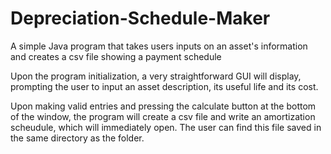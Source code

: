 # Depreciation-Schedule-Maker

A simple Java program that takes users inputs on an asset's information and creates a csv file showing a payment schedule

Upon the program initialization, a very straightforward GUI will display, prompting the user to input an asset description, its useful life and its cost.

Upon making valid entries and pressing the calculate button at the bottom of the window, the program will create a csv file and write an amortization scheudule, which will immediately open. The user can find this file saved in the same directory as the folder.
